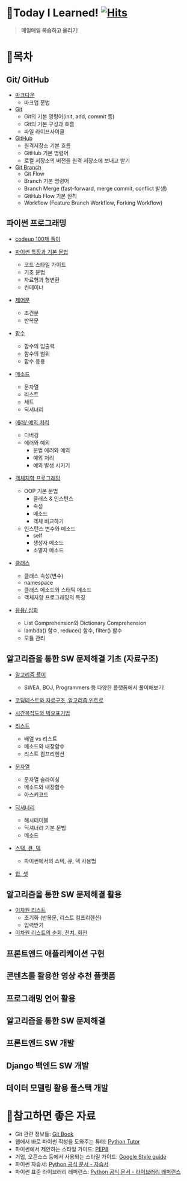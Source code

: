 # 📝Today I Learned! [![Hits](https://hits.seeyoufarm.com/api/count/incr/badge.svg?url=https%3A%2F%2Fgithub.com%2Fpsun0610&count_bg=%23FFACC5&title_bg=%2338B2D2C7&icon=&icon_color=%23E7E7E7&title=TIL&edge_flat=false)](https://hits.seeyoufarm.com)

> **매일매일 복습하고 올리기**!

# 📁목차
## Git/ GitHub

  - [마크다운](https://github.com/psun0610/TIL/blob/master/01_Markdown/%EB%A7%88%ED%81%AC%EB%8B%A4%EC%9A%B4.md)
    - 마크업 문법
  - [Git](https://github.com/psun0610/TIL/blob/master/02_Git/Git.md)
    - Git의 기본 명령어(init, add, commit 등)
    - Git의 기본 구성과 흐름
    - 파일 라이프사이클
  - [GitHub](https://github.com/psun0610/TIL/blob/master/02_Git/GitHub.md)
    - 원격저장소 기본 흐름
    - GitHub 기본 명령어
    - 로컬 저장소의 버전을 원격 저장소에 보내고 받기
  - [Git Branch](https://github.com/psun0610/TIL/blob/master/02_Git/Git_Branch.md)
    - Git Flow
    - Branch 기본 명령어
    - Branch Merge (fast-forward, merge commit, conflict 발생)
    - GitHub Flow 기본 원칙
    - Workflow (Feature Branch Workflow, Forking Workflow)

## 파이썬 프로그래밍

  - [codeup 100제 풀이](https://github.com/psun0610/TIL/tree/master/Python/codeup)
  - [파이썬 특징과 기본 문법](https://github.com/psun0610/TIL/blob/master/03_Python/Python1_%EA%B8%B0%EC%B4%88.md)
    - 코드 스타일 가이드
    - 기초 문법
    - 자료형과 형변환
    - 컨테이너

  - [제어문](https://github.com/psun0610/TIL/blob/master/03_Python/Python2_%EC%A0%9C%EC%96%B4%EB%AC%B8.md)
    - 조건문
    - 반복문

  - [함수](https://github.com/psun0610/TIL/blob/master/03_Python/Python3_%ED%95%A8%EC%88%98.md)
    - 함수의 입출력
    - 함수의 범위
    - 함수 응용

  - [메소드](https://github.com/psun0610/TIL/blob/master/03_Python/Python4_%EB%A9%94%EC%86%8C%EB%93%9C.md)
      - 문자열
      - 리스트
      - 세트
      - 딕셔너리

  - [에러/ 예외 처리](https://github.com/psun0610/TIL/blob/master/03_Python/Python5_%EC%97%90%EB%9F%AC_%EC%98%88%EC%99%B8%EC%B2%98%EB%A6%AC.md)
      - 디버깅
      - 에러와 예외
          - 문법 에러와 예외
          - 예외 처리
          - 예외 발생 시키기

  - [객체지향 프로그래밍](https://github.com/psun0610/TIL/blob/master/03_Python/Python6_%EA%B0%9D%EC%B2%B4%EC%A7%80%ED%96%A5.md)
      - OOP 기본 문법
          - 클래스 & 인스턴스
          - 속성
          - 메소드
          - 객체 비교하기
      - 인스턴스 변수와 메소드
          - self
          - 생성자 메소드
          - 소멸자 메소드

  - [클래스](https://github.com/psun0610/TIL/blob/master/03_Python/Python7_%ED%81%B4%EB%9E%98%EC%8A%A4.md)
      - 클래스 속성(변수)
      - namespace
      - 클래스 메소드와 스태틱 메소드
      - 객체지향 프로그래밍의 특징

  - [응용/ 심화](https://github.com/psun0610/TIL/blob/master/03_Python/Python8_%EC%9D%91%EC%9A%A9%2C%EC%8B%AC%ED%99%94.md)
      - List Comprehension와 Dictionary Comprehension
      - lambda() 함수, reduce() 함수, filter() 함수
      - 모듈 관리

## 알고리즘을 통한 SW 문제해결 기초 (자료구조)
- [알고리즘 풀이](https://github.com/psun0610/TIL/tree/master/Algorithm_Practice)
    - SWEA, BOJ, Programmers 등 다양한 플랫폼에서 풀이해보기!

- [코딩테스트와 자료구조, 알고리즘 인트로](https://github.com/psun0610/TIL/blob/master/04_DataStructure/%EC%9E%90%EB%A3%8C%EA%B5%AC%EC%A1%B01_%EC%BD%94%EB%94%A9%ED%85%8C%EC%8A%A4%ED%8A%B8.md)

- [시간복잡도와 빅오표기법](https://github.com/psun0610/TIL/blob/master/04_DataStructure/%EC%9E%90%EB%A3%8C%EA%B5%AC%EC%A1%B02-1_%EC%8B%9C%EA%B0%84%EB%B3%B5%EC%9E%A1%EB%8F%84%EC%99%80_%EB%B9%85%EC%98%A4%ED%91%9C%EA%B8%B0%EB%B2%95.md.md)

- [리스트](https://github.com/psun0610/TIL/blob/master/04_DataStructure/%EC%9E%90%EB%A3%8C%EA%B5%AC%EC%A1%B02-2_%EB%A6%AC%EC%8A%A4%ED%8A%B8.md)
    - 배열 vs 리스트
    - 메소드와 내장함수
    - 리스트 컴프리헨션

- [문자열](https://github.com/psun0610/TIL/blob/master/04_DataStructure/%EC%9E%90%EB%A3%8C%EA%B5%AC%EC%A1%B03_%EB%AC%B8%EC%9E%90%EC%97%B4.md)
    - 문자열 슬라이싱
    - 메소드와 내장함수
    - 아스키코드

- [딕셔너리](https://github.com/psun0610/TIL/blob/master/04_DataStructure/%EC%9E%90%EB%A3%8C%EA%B5%AC%EC%A1%B04_%EB%94%95%EC%85%94%EB%84%88%EB%A6%AC.md)
    - 해시테이블
    - 딕셔너리 기본 문법
    - 메소드

- [스택, 큐, 덱](https://github.com/psun0610/TIL/blob/master/04_DataStructure/%EC%9E%90%EB%A3%8C%EA%B5%AC%EC%A1%B05_%EC%8A%A4%ED%83%9D_%ED%81%90.md)
    - 파이썬에서의 스택, 큐, 덱 사용법

- [힙, 셋](https://github.com/psun0610/TIL/blob/master/04_DataStructure/%EC%9E%90%EB%A3%8C%EA%B5%AC%EC%A1%B06_%ED%9E%99_%EC%85%8B.md)

## 알고리즘을 통한 SW 문제해결 활용
- [이차원 리스트](https://github.com/psun0610/TIL/blob/master/05_Algorithm/%EC%95%8C%EA%B3%A0%EB%A6%AC%EC%A6%981_%EC%9D%B4%EC%B0%A8%EC%9B%90%EB%A6%AC%EC%8A%A4%ED%8A%B8.md)
    - 초기화 (반복문, 리스트 컴프리헨션)
    - 입력받기
- [이차원 리스트의 순회, 전치, 회전](https://github.com/psun0610/TIL/blob/master/05_Algorithm/%EC%95%8C%EA%B3%A0%EB%A6%AC%EC%A6%982_%EC%9D%B4%EC%B0%A8%EC%9B%90%EB%A6%AC%EC%8A%A4%ED%8A%B8_%EC%88%9C%ED%9A%8C_%EC%A0%84%EC%B9%98_%ED%9A%8C%EC%A0%84.md)


## 프론트엔드 애플리케이션 구현

## 콘텐츠를 활용한 영상 추천 플랫폼

## 프로그래밍 언어 활용

## 알고리즘을 통한 SW 문제해결

## 프론트엔드 SW 개발

## Django 백엔드 SW 개발

## 데이터 모델링 활용 풀스택 개발



# 🧷참고하면 좋은 자료

- Git 관련 정보들: [Git Book](https://git-scm.com/book/ko/v2)
- 웹에서 바로 파이썬 작성을 도와주는 튜터: [Python Tutor](https://pythontutor.com/)
- 파이썬에서 제안하는 스타일 가이드: [PEP8](https://www.python.org/dev/peps/pep-0008/) 
- 기업, 오픈소스 등에서 사용되는 스타일 가이드: [Google Style guide](https://google.github.io/styleguide/pyguide.html)
- 파이썬 자습서: [Python 공식 문서 - 자습서](https://docs.python.org/ko/3/tutorial/index.html)
- 파이썬 표준 라이브러리 레퍼런스: [Python 공식 문서 - 라이브러리 레퍼런스](https://docs.python.org/ko/3/library/index.html)




